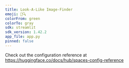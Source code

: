 ```yaml
---
title: Look-A-Like Image-Finder
emoji: 📸🔍
colorFrom: green
colorTo: gray
sdk: streamlit
sdk_version: 1.42.2
app_file: app.py
pinned: false
---
```


Check out the configuration reference at https://huggingface.co/docs/hub/spaces-config-reference